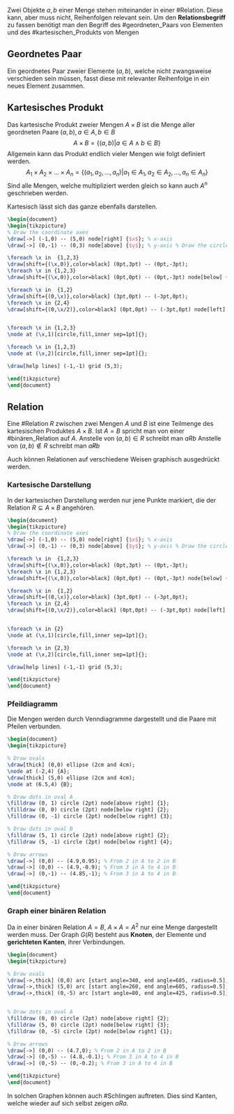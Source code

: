 Zwei Objekte $a,b$ einer Menge stehen miteinander in einer #Relation. Diese kann, aber muss nicht, Reihenfolgen relevant sein.
Um den **Relationsbegriff** zu fassen benötigt man den Begriff des #geordneten_Paars von Elementen und des #kartesischen_Produkts von Mengen

## Geordnetes Paar
Ein geordnetes Paar zweier Elemente $(a,b)$, welche nicht zwangsweise verschieden sein müssen, fasst diese mit relevanter Reihenfolge in ein neues Element zusammen.

## Kartesisches Produkt
Das kartesische Produkt zweier Mengen $A \times B$ ist die Menge aller geordneten Paare $(a,b), a\in A,b\in B$
$$
A\times B=\{(a,b)|a\in A\land b\in B\}
$$
Allgemein kann das Produkt endlich vieler Mengen wie folgt definiert werden.
$$
A_{1}\times A_{2}\times\dots\times A_{n}=\{(a_{1},a_{2},\dots,a_{n})|a_{1} \in A_{1}, a_{2} \in A_{2},\dots,a_{n}\in A_{n}\}
$$
Sind alle Mengen, welche multipliziert werden gleich so kann auch $A^n$ geschrieben werden.

Kartesisch lässt sich das ganze ebenfalls darstellen.

```tikz
\begin{document}
\begin{tikzpicture}
% Draw the coordinate axes 
\draw[->] (-1,0) -- (5,0) node[right] {$x$}; % x-axis 
\draw[->] (0,-1) -- (0,3) node[above] {$y$}; % y-axis % Draw the circle with 

\foreach \x in  {1,2,3}
\draw[shift={(\x,0)},color=black] (0pt,3pt) -- (0pt,-3pt);
\foreach \x in {1,2,3}
\draw[shift={(\x,0)},color=black] (0pt,0pt) -- (0pt,-3pt) node[below] {$\x$};

\foreach \x in  {1,2}
\draw[shift={(0,\x)},color=black] (3pt,0pt) -- (-3pt,0pt);
\foreach \x in {2,4}
\draw[shift={(0,\x/2)},color=black] (0pt,0pt) -- (-3pt,0pt) node[left] {$\x$};


\foreach \x in {1,2,3}
\node at (\x,1)[circle,fill,inner sep=1pt]{};

\foreach \x in {1,2,3}
\node at (\x,2)[circle,fill,inner sep=1pt]{};

\draw[help lines] (-1,-1) grid (5,3);

\end{tikzpicture}
\end{document}
```
## Relation
Eine #Relation $R$ zwischen zwei Mengen $A$ und $B$ ist eine Teilmenge des kartesischen Produktes $A\times B$. Ist $A=B$ spricht man von einer #binären_Relation auf $A$.
Anstelle von $(a,b) \in R$ schreibt man $aRb$
Anstelle von $(a,b) \not \in R$ schreibt man $a\not Rb$

Auch können Relationen auf verschiedene Weisen graphisch ausgedrückt werden.

### Kartesische Darstellung

In der kartesischen Darstellung werden nur jene Punkte markiert, die der Relation $R\subseteq A\times B$ angehören.

```tikz
\begin{document}
\begin{tikzpicture}
% Draw the coordinate axes 
\draw[->] (-1,0) -- (5,0) node[right] {$x$}; % x-axis 
\draw[->] (0,-1) -- (0,3) node[above] {$y$}; % y-axis % Draw the circle with 

\foreach \x in  {1,2,3}
\draw[shift={(\x,0)},color=black] (0pt,3pt) -- (0pt,-3pt);
\foreach \x in {1,2,3}
\draw[shift={(\x,0)},color=black] (0pt,0pt) -- (0pt,-3pt) node[below] {$\x$};

\foreach \x in  {1,2}
\draw[shift={(0,\x)},color=black] (3pt,0pt) -- (-3pt,0pt);
\foreach \x in {2,4}
\draw[shift={(0,\x/2)},color=black] (0pt,0pt) -- (-3pt,0pt) node[left] {$\x$};


\foreach \x in {2}
\node at (\x,1)[circle,fill,inner sep=1pt]{};

\foreach \x in {2,3}
\node at (\x,2)[circle,fill,inner sep=1pt]{};

\draw[help lines] (-1,-1) grid (5,3);

\end{tikzpicture}
\end{document}
```

### Pfeildiagramm

Die Mengen werden durch Venndiagramme dargestellt und die Paare mit Pfeilen verbunden.

```tikz
\begin{document}
\begin{tikzpicture}

% Draw ovals 
\draw[thick] (0,0) ellipse (2cm and 4cm);
\node at (-2,4) {A};
\draw[thick] (5,0) ellipse (2cm and 4cm);
\node at (6.5,4) {B};

% Draw dots in oval A 
\filldraw (0, 1) circle (2pt) node[above right] {1}; 
\filldraw (0, 0) circle (2pt) node[below right] {2}; 
\filldraw (0, -1) circle (2pt) node[below right] {3}; 

% Draw dots in oval B 
\filldraw (5, 1) circle (2pt) node[above right] {2}; 
\filldraw (5, -1) circle (2pt) node[below right] {4};

% Draw arrows 
\draw[->] (0,0) -- (4.9,0.95); % From 2 in A to 2 in B 
\draw[->] (0,0) -- (4.9,-0.9); % From 3 in A to 4 in B 
\draw[->] (0,-1) -- (4.85,-1); % From 3 in A to 4 in B

\end{tikzpicture}
\end{document}
```

### Graph einer binären Relation
Da in einer binären Relation $A=B$,  $A\times A=A^{2}$ nur eine Menge dargestellt werden muss. Der Graph $G(R)$ besteht aus **Knoten**, der Elemente und **gerichteten Kanten**, ihrer Verbindungen.

```tikz
\begin{document}
\begin{tikzpicture}

% Draw ovals 
\draw[->,thick] (0,0) arc [start angle=340, end angle=685, radius=0.5];
\draw[->,thick] (5,0) arc [start angle=260, end angle=605, radius=0.5];
\draw[->,thick] (0,-5) arc [start angle=80, end angle=425, radius=0.5];


% Draw dots in oval A 
\filldraw (0, 0) circle (2pt) node[above right] {2}; 
\filldraw (5, 0) circle (2pt) node[below right] {3}; 
\filldraw (0, -5) circle (2pt) node[below right] {1}; 

% Draw arrows 
\draw[->] (0,0) -- (4.7,0); % From 2 in A to 2 in B 
\draw[->] (0,-5) -- (4.8,-0.1); % From 3 in A to 4 in B 
\draw[->] (0,-5) -- (0,-0.2); % From 3 in A to 4 in B

\end{tikzpicture}
\end{document}
```
In solchen Graphen können auch #Schlingen auftreten. Dies sind Kanten, welche wieder auf sich selbst zeigen $aRa$.